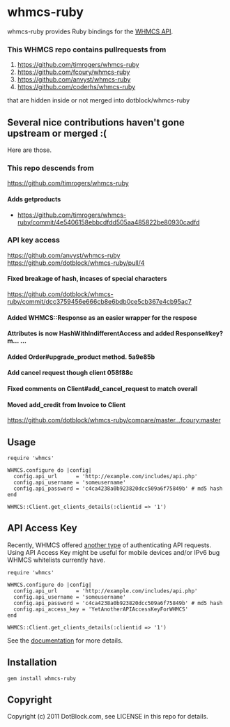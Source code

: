 # whmcs-ruby

whmcs-ruby provides Ruby bindings for the [WHMCS API](http://wiki.whmcs.com/API:Functions).

### This WHMCS repo contains pullrequests from

1. https://github.com/timrogers/whmcs-ruby
2. https://github.com/fcoury/whmcs-ruby
3. https://github.com/anvyst/whmcs-ruby
4. https://github.com/coderhs/whmcs-ruby

that are hidden inside or not merged into dotblock/whmcs-ruby

## Several nice contributions haven't gone upstream or merged :(
Here are those.

### This repo descends from
https://github.com/timrogers/whmcs-ruby

#### Adds getproducts
- https://github.com/timrogers/whmcs-ruby/commit/4e5406158ebbcdfdd505aa485822be80930cadfd


### API key access
https://github.com/anvyst/whmcs-ruby
https://github.com/dotblock/whmcs-ruby/pull/4

#### Fixed breakage of hash, incases of special characters
https://github.com/dotblock/whmcs-ruby/commit/dcc3759456e666cb8e6bdb0ce5cb367e4cb95ac7

#### Added WHMCS::Response as an easier wrapper for the respose
#### Attributes is now HashWithIndifferentAccess and added Response#key? m…  …
#### Added Order#upgrade_product method.			5a9e85b
#### Add cancel request though client			058f88c
#### Fixed comments on Client#add_cancel_request to match overall
#### Moved add_credit from Invoice to Client
https://github.com/dotblock/whmcs-ruby/compare/master...fcoury:master

## Usage

    require 'whmcs'

    WHMCS.configure do |config|
      config.api_url      = 'http://example.com/includes/api.php'
      config.api_username = 'someusername'
      config.api_password = 'c4ca4238a0b923820dcc509a6f75849b' # md5 hash
    end

    WHMCS::Client.get_clients_details(:clientid => '1')

## API Access Key

Recently, WHMCS offered [another type](http://docs.whmcs.com/API:Access_Keys) of authenticating API requests.
Using API Access Key might be useful for mobile devices and/or IPv6 bug WHMCS whitelists currently have.

	require 'whmcs'

    WHMCS.configure do |config|
      config.api_url      = 'http://example.com/includes/api.php'
      config.api_username = 'someusername'
      config.api_password = 'c4ca4238a0b923820dcc509a6f75849b' # md5 hash
	  config.api_access_key = 'YetAnotherAPIAccessKeyForWHMCS'
    end

    WHMCS::Client.get_clients_details(:clientid => '1')


See the [documentation](http://dotblock.github.com/whmcs-ruby/) for more
details.


## Installation

    gem install whmcs-ruby


## Copyright

Copyright (c) 2011 DotBlock.com, see LICENSE in this repo for details.
